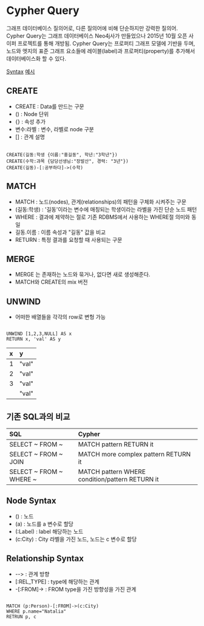 # Cypher Query
그래프 데이터베이스 질의어로, 다른 질의어에 비해 단순하지만 강력한 질의어. Cypher Query는 그래프 데이터베이스 Neo4j사가 만들었으나 2015년 10월 오픈 사이퍼 프로젝트를  통해 개방됨. Cypher Query는 프로퍼티 그래프 모델에 기반을 두며, 노드와 엣지의 표준 그래프 요소들에 레이블(label)과 프로퍼티(property)를 추가해서 데이터베이스화 할 수 있다.

[Syntax](https://neo4j.com/docs/cypher-manual/current/clauses/merge/#query-merge-node-derived)
[예시](https://medium.com/@vladbatushkov/learn-neo4j-cypher-basics-in-30-minutes-94d68a52544)
## CREATE
- CREATE : Data를 만드는 구문
- () : Node 단위
- {} : 속성 추가
- 변수:라벨 : 변수, 라벨로 node 구분
- [] : 관계 설명

<pre><code>
CREATE(길동:학생 {이름:"홍길동", 학년:"3학년"})
CREATE(수학:과목 {담당선생님:"장발산", 경력: "3년"})
CREATE(길동)-[:공부하다]->(수학)
</code></pre>


## MATCH
- MATCH : 노드(nodes), 관게(relationships)의 패턴을 구체화 시켜주는 구문
- (길동:학생) : '길동'이라는 변수에 매칭되는 학생이라는 라벨을 가진 단순 노드 패턴
- WHERE : 결과에 제약하는 절로 기존 RDBMS에서 사용하는 WHERE절 의미와 동일
- 길동.이름 : 이름 속성과 "길동" 값을 비교
- RETURN : 특정 결과를 요청할 때 사용되는 구문

## MERGE
- MERGE 는 존재하는 노드와 묶거나, 없다면 새로 생성해준다. 
- MATCH와 CREATE의 mix 버전

## UNWIND
- 어떠한 배열들을 각각의 row로 변헝 가능
<pre><code>
UNWIND [1,2,3,NULL] AS x
RETURN x, 'val' AS y
</code></pre>

|x|y|
|:--|:---|
|1|"val"|
|2|"val"|
|3|"val"|
|<null>|"val"|

## 기존 SQL과의 비교
|SQL|Cypher|
|:---|:----|
|SELECT ~ FROM ~ | MATCH pattern RETURN it|
|SELECT ~ FROM ~ JOIN | MATCH more complex pattern RETURN it|
|SELECT ~ FROM ~ WHERE ~ | MATCH pattern WHERE condition/pattern RETURN it|


## Node Syntax
- () : 노드
- (a) : 노드를 a 변수로 할당
- (:Label) : label 해당하는 노드
- (c:City) : City 라벨을 가진 노드, 노드는 c 변수로 할당


## Relationship Syntax
- --> : 관계 방향
- [:REL_TYPE] : type에 해당하는 관계
- -[:FROM]-> : FROM type을 가진 방향성을 가진 관계
<pre><code>
MATCH (p:Person)-[:FROM]->(c:City)
WHERE p.name="Natalia"
RETRUN p, c
</code></pre>


